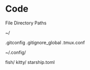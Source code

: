 # Code

File Directory Paths

~/

.gitconfig
.gitignore_global
.tmux.conf

~/.config/

fish/
kitty/
starship.toml

